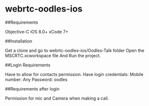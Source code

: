 # webrtc-oodles-ios


##Requirements

Objective-C
iOS 8.0+
xCode 7+

##Installation

Get a clone and go to webrtc-oodles-ios/Oodles-Talk folder
Open the MSCRTC.xcworkspace file
And Run the project.


##Login Requirements

Have to allow for contacts permission.
Have login credentials:
  Mobile number: Any
  Password: oodles


##Requirements after login

Permission for mic and Camera when making a call.
